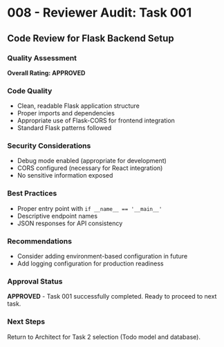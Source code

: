 # 008 - Reviewer Audit: Task 001

## Code Review for Flask Backend Setup

### Quality Assessment
**Overall Rating: APPROVED**

### Code Quality
- Clean, readable Flask application structure
- Proper imports and dependencies
- Appropriate use of Flask-CORS for frontend integration
- Standard Flask patterns followed

### Security Considerations
- Debug mode enabled (appropriate for development)
- CORS configured (necessary for React integration)
- No sensitive information exposed

### Best Practices
- Proper entry point with `if __name__ == '__main__'`
- Descriptive endpoint names
- JSON responses for API consistency

### Recommendations
- Consider adding environment-based configuration in future
- Add logging configuration for production readiness

### Approval Status
**APPROVED** - Task 001 successfully completed. Ready to proceed to next task.

### Next Steps
Return to Architect for Task 2 selection (Todo model and database).